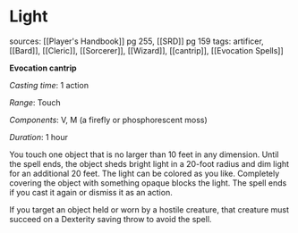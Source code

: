 # Light
sources: [[Player's Handbook]] pg 255, [[SRD]] pg 159
tags: artificer, [[Bard]], [[Cleric]], [[Sorcerer]], [[Wizard]], [[cantrip]], [[Evocation Spells]]

**Evocation cantrip**

*Casting time*: 1 action

*Range*: Touch

*Components*: V, M (a firefly or phosphorescent moss)

*Duration*: 1 hour

You touch one object that is no larger than 10 feet in any dimension. Until the spell ends, the object sheds bright light in a 20-foot radius and dim light for an additional 20 feet. The light can be colored as you like. Completely covering the object with something opaque blocks the light. The spell ends if you cast it again or dismiss it as an action.

If you target an object held or worn by a hostile creature, that creature must succeed on a Dexterity saving throw to avoid the spell.
